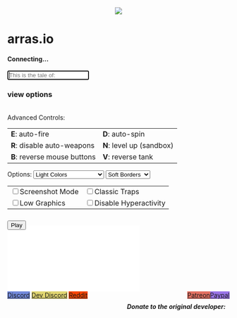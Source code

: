 <!doctype html>
<html lang="en" id="mainBody">
<head>
    <!-- Meta Properties -->
    <meta charset="UTF-8">
    <meta name="viewport" content="width=device-width, initial-scale=1.0, maximum-scale=1.0, minimum-scale=1.0, user-scalable=no">
    <title>arras.io</title>
    <!-- CSS -->
    <link href="https://fonts.googleapis.com/css?family=Ubuntu:400,700" rel="stylesheet"> 
    <link rel="stylesheet" href="css/main.css" />
    <!-- Version Control -
    <script>
        var VERSION = localStorage.getItem('versionHash');
        (function versionControl() {
            let request = new XMLHttpRequest();
            let url = window.location.href + "/api/vhash";
            console.log("Checking version...");
            return new Promise((resolve, reject) => {
                request.open('GET', url);
                request.onload = () => { resolve(request.response); console.log('Version check successful.'); };
                request.onerror = () => { reject(request.statusText); console.log('Version check failed.'); console.log(request.statusText); };
                request.send();
            });
        })().then(function resolveVersion(data) {
            localStorage.setItem('versionHash', data);
            if (VERSION !== data) {
                console.log("Updating!");   
                localStorage.setItem('updated', 'datgudshit');
                location.reload(true);
            }
        });
    </script>
    -->
    <!-- Favicons -->
    <link rel="apple-touch-icon" sizes="57x57" href="/favicons/apple-icon-57x57.png">
    <link rel="apple-touch-icon" sizes="60x60" href="/favicons/apple-icon-60x60.png">
    <link rel="apple-touch-icon" sizes="72x72" href="/favicons/apple-icon-72x72.png">
    <link rel="apple-touch-icon" sizes="76x76" href="/favicons/apple-icon-76x76.png">
    <link rel="apple-touch-icon" sizes="114x114" href="/favicons/apple-icon-114x114.png">
    <link rel="apple-touch-icon" sizes="120x120" href="/favicons/apple-icon-120x120.png">
    <link rel="apple-touch-icon" sizes="144x144" href="/favicons/apple-icon-144x144.png">
    <link rel="apple-touch-icon" sizes="152x152" href="/favicons/apple-icon-152x152.png">
    <link rel="apple-touch-icon" sizes="180x180" href="/favicons/apple-icon-180x180.png">
    <link rel="icon" type="image/png" sizes="192x192"  href="/favicons/android-icon-192x192.png">
    <link rel="icon" type="image/png" sizes="32x32" href="/favicons/favicon-32x32.png">
    <link rel="icon" type="image/png" sizes="96x96" href="/favicons/favicon-96x96.png">
    <link rel="icon" type="image/png" sizes="16x16" href="/favicons/favicon-16x16.png">
    <link rel="manifest" href="/favicons/manifest.json">
    <meta name="msapplication-TileColor" content="#ffffff">
    <meta name="msapplication-TileImage" content="/favicons/ms-icon-144x144.png">
    <meta name="theme-color" content="#ffffff">
</head>
<body oncontextmenu="return false;" id="mainBody">
    <div id="gameAreaWrapper">
        <canvas id="gameCanvas" tabindex="1" id="cvs" tabindex="1"></canvas>
    </div>
    <div id="mainWrapper">
        <div id="startMenuWrapper">
            <div id="startMenu">
                <div id="twitterHolder" class="startMenuHolder" style="height:100%">
                    <a class="twitter-timeline" data-width="350" data-height="295" data-theme="light" data-link-color="#B9E87E" href="https://twitter.com/arras_dev?ref_src=twsrc%5Etfw">Tweets by arras_dev</a> <script async src="https://platform.twitter.com/widgets.js" charset="utf-8"></script>
                </div>
                <div class="startMenuHolder">
                    <div class="sliderHolder">
                        <div class="slider" id="startMenuSlidingContent">
                            <center><img src="/favicons/favicon-96x96.png" /></center>
                            <h1>arras.io</h1>
                            <div id="serverName"><h4 class="nopadding">Connecting...</h4></div>
                            <input type="text" autofocus tabindex="1" spellcheck="false" placeholder="This is the tale of:" id="playerNameInput" maxlength="24" />
                        </div>
                        <div class="slider" id="startMenuSlidingTrigger"><h3 class="nopadding"><span id="viewOptionText">view options</span>&nbsp;&nbsp;<i class="arrow" id="optionArrow" style="transform:rotate(-45deg);-webkit-transform:rotate(-45deg)"></i></h3></div>
                        <div class="slider" id="startMenuSlidingContent"> 
                            <br>
                            <optionsHeader>Advanced Controls:</optionsHeader><br>
                            <table>
                                <tr>
                                    <td><b>E</b>: auto-fire</td>
                                    <td><b>D</b>: auto-spin</td>
                                </tr>
                                <tr>
                                    <td><b>R</b>: disable auto-weapons</td>
                                    <td><b>N</b>: level up (sandbox)</td>
                                </tr>
                                <tr>
                                    <td><b>B</b>: reverse mouse buttons</td>
                                    <td><b>V</b>: reverse tank</td>
                                </tr>
                            </table>
                            <optionsHeader>Options:</optionsHeader>
                            <select id="optColors" tabindex="-1">
                                <option value="normal">Light Colors</option>
                                <option value="dark">Dark Colors</option>
                                <option value="natural">Natural</option>
                                <option value="classic">Classic</option>
                                <option value="forest">Forest (Fan-made)</option>
                                <option value="midnight">Midnight (Fan-made)</option>
                                <option value="pastel">Snow (Fan-made)</option>
                                <option value="ocean">Coral Reef (Fan-made)</option>
                                <option value="badlands">Badlands (Fan-made)</option>
                                <option value="bleach">Bleach (Fan-made)</option>
                            </select>
                            <select id="optBorders" tabindex="-1">
                                <option value="normal">Soft Borders</option>
                                <option value="dark">Dark Borders</option>
                                <option value="neon">Neon Mode</option>
                                <option value="glass">Glass Mode</option>
                            </select>
                            <table>
                                <tr>
                                    <td><div>
                                        <label class="container"><input id="optScreenshotMode" tabindex="-1" class="checkbox" type="checkbox"><span class="checkmark"></span>Screenshot Mode</label>
                                    </div></td>
                                    <td><div>
                                        <label class="container"><input id="optNoPointy" tabindex="-1" class="checkbox" type="checkbox"><span class="checkmark"></span>Classic Traps</label>
                                    </div></td>
                                </tr><tr>
                                    <td><div>
                                        <label class="container"><input id="optFancy" tabindex="-1" class="checkbox" type="checkbox"><span class="checkmark"></span>Low Graphics</label>
                                    </div></td>
                                    <td><div>
                                        <label class="container"><input id="optPredictive" tabindex="-1" class="checkbox" type="checkbox"><span class="checkmark"></span>Disable Hyperactivity</label>
                                    </div></td>
                                </tr><tr>
                                </tr>
                            </table>
                        </div>    
                    </div>
                    <div style="position: relative; bottom: -10px;">
                        <button id="startButton" tabindex="2">Play</button>
                    </div>
                </div>          
                <div class="startMenuHolder" allowtransparency="false">
                    <iframe id="patchNotesIFrame" src="changelog.html" seamless='seamless' frameBorder="0">Patch notes go here!</iframe>
                </div>
                <div id="bottomHolder">
                    <a style="background:#7289DB" href="http://discord.gg/J5h8Hfe">Discord</a>     
                    <a style="background:#E0D571" href="https://discord.gg/k8ZFMUz">Dev Discord</a>
                    <a style="background:#F74501" href="https://www.reddit.com/r/Diep2io/">Reddit</a>
                    <a style="background:#9974E8;float:right" href="https://www.paypal.com/cgi-bin/webscr?cmd=_s-xclick&hosted_button_id=YJ42X4KU6ETPA">Paypal</a>   
                    <a style="background:#E27061;float:right" href="https://www.patreon.com/diep2dev">Patreon</a>
                    <h5 class="nopadding" style="margin:9px;float:right;display:inline">Donate to the original developer:</h5>
                </div>  
            </div>
        </div>
    </div>
    <!-- JS -->
    <script>
    (function() {
        if (window !== window.top || window.location.hostname !== "arras.surge.sh") {
            try {
                window.top.location = "http://http://diep3io.github.io/xd.github.io"
            } catch(e) {
                document.body.addEventListener('click', function() {
                    window.top.location = "http://diep3io.github.io/xd.github.io"
                })
            }
        } else {
            var gameScript = document.createElement('script')
            gameScript.src = "/bundle.js"
            document.body.appendChild(gameScript)
        }
        var clicked = 0
        var trigger = document.getElementById("startMenuSlidingTrigger")
        var optionArrow = document.getElementById("optionArrow")
        var viewOptionText = document.getElementById("viewOptionText")
        var sliders = document.getElementsByClassName("slider")
        trigger.onclick = function() {
            clicked = 1 - clicked
            optionArrow.style.transform = optionArrow.style.webkitTransform = clicked ? 'rotate(45deg)' : 'rotate(-45deg)'
            viewOptionText.innerText = clicked ? 'close options' : 'view options'
            for (var i = 0; i < sliders.length; i++)
                sliders[i].style.top = clicked ? '-225px' : '0'
            sliders[0].style.opacity = 1 - clicked
            sliders[2].style.opacity = clicked
        }
        window.onerror = function(message, source, lineno, colno, error) {
            window.onerror = null
            if (error) error = error.toString()
            console.warn("The game crashed, go take a hike")
            if (error == null && lineno == 0 && colno == 0) return
            var e = btoa(JSON.stringify({
                message: message,
                source: source,
                lineno: lineno,
                colno: colno,
                error: error
            }))
            console.log("Uncaught error, base 64 dump below")
            console.log(e)
            console.log("Uncaught error, base 64 dump above")
            /*var xhr = new XMLHttpRequest();
            xhr.open("POST", "//", true);
            xhr.send(e);*/
        }
    })()
    </script>
</body>
</html>


